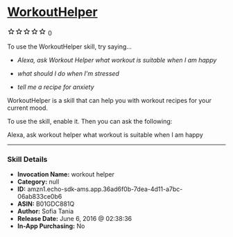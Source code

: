 # [WorkoutHelper](http://alexa.amazon.com/#skills/amzn1.echo-sdk-ams.app.36ad6f0b-7dea-4d11-a7bc-06ab833ce0b6)
![0 stars](../../images/ic_star_border_black_18dp_1x.png)![0 stars](../../images/ic_star_border_black_18dp_1x.png)![0 stars](../../images/ic_star_border_black_18dp_1x.png)![0 stars](../../images/ic_star_border_black_18dp_1x.png)![0 stars](../../images/ic_star_border_black_18dp_1x.png) 0

To use the WorkoutHelper skill, try saying...

* *Alexa, ask Workout Helper what workout is suitable when I am happy*

* *what should I do when I'm stressed*

* *tell me a recipe for anxiety*

WorkoutHelper is a skill that can help you with workout recipes for your current mood.

To use the skill, enable it. Then you can ask the following:

Alexa, ask workout helper what workout is suitable when I am happy

***

### Skill Details

* **Invocation Name:** workout helper
* **Category:** null
* **ID:** amzn1.echo-sdk-ams.app.36ad6f0b-7dea-4d11-a7bc-06ab833ce0b6
* **ASIN:** B01GDC881Q
* **Author:** Sofia Tania
* **Release Date:** June 6, 2016 @ 02:38:36
* **In-App Purchasing:** No
